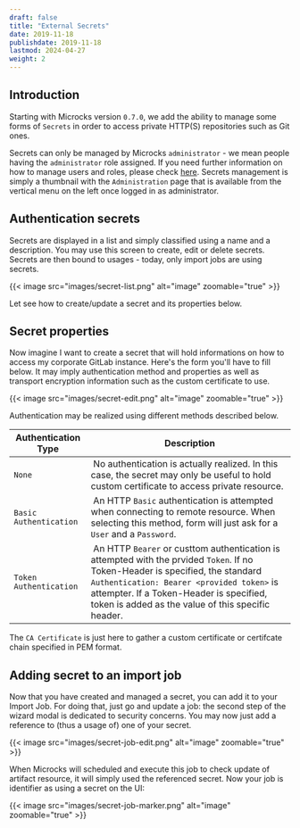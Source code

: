 ```yaml
---
draft: false
title: "External Secrets"
date: 2019-11-18
publishdate: 2019-11-18
lastmod: 2024-04-27
weight: 2
---
```


## Introduction

Starting with Microcks version `0.7.0`, we add the ability to manage some forms of `Secrets` in order to access private HTTP(S) repositories such as Git ones.

Secrets can only be managed by Microcks `administrator` - we mean people having the `administrator` role assigned. If you need further information on how to manage users and roles, please check [here](../users). Secrets management is simply a thumbnail with the `Administration` page that is available from the vertical menu on the left once logged in as administrator.

## Authentication secrets

Secrets are displayed in a list and simply classified using a name and a description. You may use this screen to create, edit or delete secrets. Secrets are then bound to usages - today, only import jobs are using secrets.

{{< image src="images/secret-list.png" alt="image" zoomable="true" >}}

Let see how to create/update a secret and its properties below.

## Secret properties 

Now imagine I want to create a secret that will hold informations on how to access my corporate GitLab instance. Here's the form you'll have to fill below. It may imply authentication method and properties as well as transport encryption information such as the custom certificate to use.

{{< image src="images/secret-edit.png" alt="image" zoomable="true" >}}

Authentication may be realized using different methods described below.

| Authentication Type | Description |
| ------------------- | ----------- |
| `None` | No authentication is actually realized. In this case, the secret may only be useful to hold custom certificate to access private resource. |
| `Basic Authentication` | An HTTP `Basic` authentication is attempted when connecting to remote resource. When selecting this method, form will just ask for a `User` and a `Password`. |
| `Token Authentication` | An HTTP `Bearer` or custtom authentication is attempted with the prvided `Token`. If no Token-Header is specified, the standard `Authentication: Bearer <provided token>` is attempter. If a Token-Header is specified, token is added as the value of this specific header. |

The `CA Certificate` is just here to gather a custom certificate or certifcate chain specified in PEM format.

## Adding secret to an import job

Now that you have created and managed a secret, you can add it to your Import Job. For doing that, just go and update a job: the second step of the wizard modal is dedicated to security concerns. You may now just add a reference to (thus a usage of) one of your secret.

{{< image src="images/secret-job-edit.png" alt="image" zoomable="true" >}}

When Microcks will scheduled and execute this job to check update of artifact resource, it will simply used the referenced secret. Now your job is identifier as using a secret on the UI:

{{< image src="images/secret-job-marker.png" alt="image" zoomable="true" >}}
